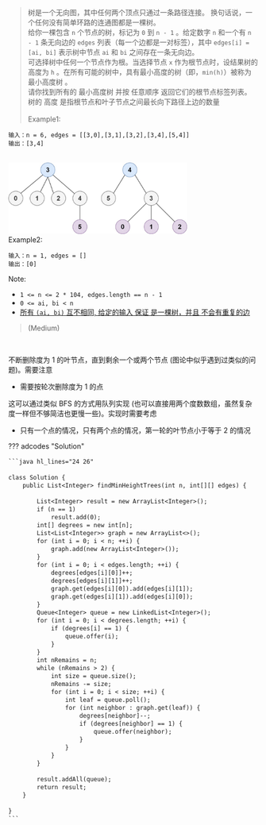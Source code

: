 <!-- prettier-ignore-start -->

> 树是一个无向图，其中任何两个顶点只通过一条路径连接。 换句话说，一个任何没有简单环路的连通图都是一棵树。<br>
> 给你一棵包含 `n` 个节点的树，标记为 `0` 到 `n - 1` 。给定数字 `n` 和一个有 `n - 1` 条无向边的 `edges` 列表（每一个边都是一对标签），其中 `edges[i] = [ai, bi]` 表示树中节点 `ai` 和 `bi` 之间存在一条无向边。 <br>
> 可选择树中任何一个节点作为根。当选择节点 `x` 作为根节点时，设结果树的高度为 `h` 。在所有可能的树中，具有最小高度的树（即，`min(h)`）被称为 最小高度树 。<br>
> 请你找到所有的 最小高度树 并按 任意顺序 返回它们的根节点标签列表。 <br>
> 树的 高度 是指根节点和叶子节点之间最长向下路径上边的数量
> <br><br>
Example1:
```
输入：n = 6, edges = [[3,0],[3,1],[3,2],[3,4],[5,4]]
输出：[3,4]
```
<br> <img src="./img/310-0.jpg" width=360> <br>
Example2:
```
输入：n = 1, edges = []
输出：[0]
```
Note:
>
-   `1 <= n <= 2 * 104, edges.length == n - 1`
-   `0 <= ai, bi < n`
-   <u> 所有 `(ai, bi)` 互不相同, 给定的输入 保证 是一棵树，并且 不会有重复的边</u>
>
> (Medium)

<!-- prettier-ignore-end -->

<br>

不断删除度为 1 的叶节点，直到剩余一个或两个节点 (图论中似乎遇到过类似的问题)。需要注意

-   需要按轮次删除度为 1 的点

这可以通过类似 BFS 的方式用队列实现 (也可以直接用两个度数数组，虽然复杂度一样但不够简洁也更慢一些)。实现时需要考虑

-   只有一个点的情况，只有两个点的情况，第一轮的叶节点小于等于 2 的情况

??? adcodes "Solution"

    ```java hl_lines="24 26"

    class Solution {
        public List<Integer> findMinHeightTrees(int n, int[][] edges) {

            List<Integer> result = new ArrayList<Integer>();
            if (n == 1)
                result.add(0);
            int[] degrees = new int[n];
            List<List<Integer>> graph = new ArrayList<>();
            for (int i = 0; i < n; ++i) {
                graph.add(new ArrayList<Integer>());
            }
            for (int i = 0; i < edges.length; ++i) {
                degrees[edges[i][0]]++;
                degrees[edges[i][1]]++;
                graph.get(edges[i][0]).add(edges[i][1]);
                graph.get(edges[i][1]).add(edges[i][0]);
            }
            Queue<Integer> queue = new LinkedList<Integer>();
            for (int i = 0; i < degrees.length; ++i) {
                if (degrees[i] == 1) {
                    queue.offer(i);
                }
            }
            int nRemains = n;
            while (nRemains > 2) {
                int size = queue.size();
                nRemains -= size;
                for (int i = 0; i < size; ++i) {
                    int leaf = queue.poll();
                    for (int neighbor : graph.get(leaf)) {
                        degrees[neighbor]--;
                        if (degrees[neighbor] == 1) {
                            queue.offer(neighbor);
                        }
                    }
                }
            }

            result.addAll(queue);
            return result;
        }

    }
    ```
